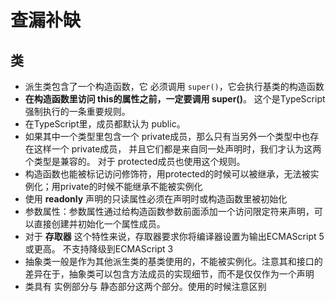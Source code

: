 # 查漏补缺

## 类
- 派生类包含了一个构造函数，它 必须调用 `super()`，它会执行基类的构造函数
- **在构造函数里访问 this的属性之前，一定要调用 super()**。 这个是TypeScript强制执行的一条重要规则。
- 在TypeScript里，成员都默认为 public。
- 如果其中一个类型里包含一个 private成员，那么只有当另外一个类型中也存在这样一个 private成员， 并且它们都是来自同一处声明时，我们才认为这两个类型是兼容的。 对于 protected成员也使用这个规则。
- 构造函数也能被标记访问修饰符，用protected的时候可以被继承，无法被实例化；用private的时候不能继承不能被实例化
- 使用 **readonly** 声明的只读属性必须在声明时或构造函数里被初始化
- 参数属性：参数属性通过给构造函数参数前面添加一个访问限定符来声明，可以直接创建并初始化一个属性成员。
- 对于 **存取器** 这个特性来说，存取器要求你将编译器设置为输出ECMAScript 5或更高。 不支持降级到ECMAScript 3
- 抽象类一般是作为其他派生类的基类使用的，不能被实例化。注意其和接口的差异在于，抽象类可以包含方法成员的实现细节，而不是仅仅作为一个声明
- 类具有 实例部分与 静态部分这两个部分。使用的时候注意区别